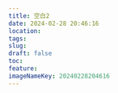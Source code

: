 ```yaml
---
title: 空白2 
date: 2024-02-28 20:46:16
location: 
tags: 
slug: 
draft: false
toc: 
feature: 
imageNameKey: 20240228204616
---
```

